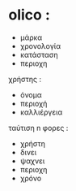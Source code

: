 ﻿# olico : 

+ μάρκα 
+ χρονολογία 
+ κατάσταση 
+ περιοχη

χρήστης :

+ όνομα 
+ περιοχή 
+ καλλιέργεια 


ταύτιση n φορες : 

+ χρήστη 
+ δινει 
+ ψαχνει
+ περιοχη 
+ χρόνο